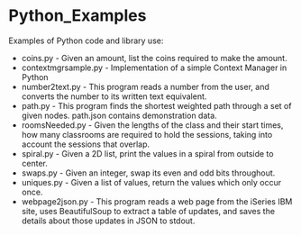 # Python_Examples
Examples of Python code and library use:

- coins.py - Given an amount, list the coins required to make the amount.
- contextmgrsample.py - Implementation of a simple Context Manager in Python
- number2text.py - This program reads a number from the user, and converts the number to its written text equivalent.
- path.py - This program finds the shortest weighted path through a set of given nodes. path.json contains demonstration data. 
- roomsNeeded.py - Given the lengths of the class and their start times, how many classrooms are required to hold the sessions, taking into account the sessions that overlap.
- spiral.py - Given a 2D list, print the values in a spiral from outside to center.
- swaps.py - Given an integer, swap its even and odd bits throughout.
- uniques.py - Given a list of values, return the values which only occur once.
- webpage2json.py - This program reads a web page from the iSeries IBM site, uses BeautifulSoup to extract a table of updates, and saves the details about those updates in JSON to stdout.
